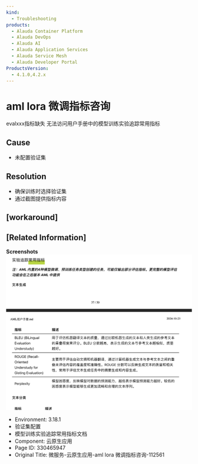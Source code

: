 ```yaml
---
kind:
  - Troubleshooting
products:
  - Alauda Container Platform
  - Alauda DevOps
  - Alauda AI
  - Alauda Application Services
  - Alauda Service Mesh
  - Alauda Developer Portal
ProductsVersion:
  - 4.1.0,4.2.x
---
```

<!-- A type of document that involves encountering a fault, diagnosing it, performing root cause analysis, and providing solutions. -->

# aml lora 微调指标咨询

evalxxx指标缺失 无法访问用户手册中的模型训练实验追踪常用指标

## Cause
- 未配置验证集

## Resolution
- 确保训练时选择验证集
- 通过截图提供指标内容

## [workaround]

## [Related Information]
**Screenshots**
![](assets/wei-fu-wu-yun-yuan-sheng-ying-yong-aml-lora-wei-diao-zhi-biao-zi-xun-112561/mceclip0_1752028283240_2kvms.png)
- Environment: 3.18.1
- 验证集配置
- 模型训练实验追踪常用指标文档
- Component: 云原生应用
- Page ID: 330465947
- Original Title: 微服务-云原生应用-aml lora 微调指标咨询-112561
